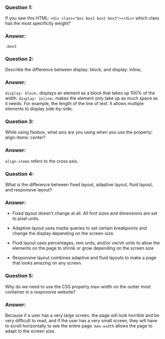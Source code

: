 
### Question 1:
If you saw this HTML: `<div class="box box1 box2 box3"></div>` which class has the most specificity weight?

### Answer:
`.box3`


### Question 2:
Describe the difference between display: block; and display: inline;.

### Answer:
`display: block;` displays an element as a block that takes up 100% of the width. `display: inline;` makes the element only take up as much space as it needs. For example, the length of the line of text. It allows multiple elements to display side-by-side;

### Question 3:
While using flexbox, what axis are you using when you use the property: align-items: center?

### Answer:
`align-items` refers to the cross axis.

### Question 4:
What is the difference between fixed layout, adaptive layout, fluid layout, and responsive layout?

### Answer:
* Fixed layout doesn't change at all. All font sizes and dimensions are set to pixel units.

* Adaptive layout uses media queries to set certain breakpoints and change the display depending on the screen-size.

* Fluid layout uses percentages, rem units, and/or vw/vh units to allow the elements on the page to shrink or grow depending on the screen size

* Responsive layout combines adaptive and fluid layouts to make a page that looks amazing on any screen.

### Question 5:
Why do we need to use the CSS property max-width on the outter most container in a responsive website?

### Answer:

Because if a user has a very large screen, the page will look horrible and be very difficult to read, and if the user has a very small screen, they will have to scroll horizontally to see the entire page. `max-width` allows the page to adapt to the screen size.

